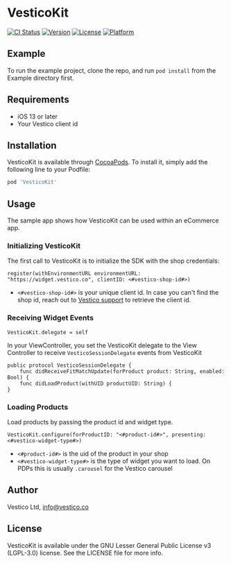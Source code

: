 # VesticoKit

[![CI Status](https://img.shields.io/travis/557660/VesticoKit.svg?style=flat)](https://travis-ci.org/557660/VesticoKit)
[![Version](https://img.shields.io/cocoapods/v/VesticoKit.svg?style=flat)](https://cocoapods.org/pods/VesticoKit)
[![License](https://img.shields.io/cocoapods/l/VesticoKit.svg?style=flat)](https://cocoapods.org/pods/VesticoKit)
[![Platform](https://img.shields.io/cocoapods/p/VesticoKit.svg?style=flat)](https://cocoapods.org/pods/VesticoKit)

## Example

To run the example project, clone the repo, and run `pod install` from the Example directory first.

## Requirements

- iOS 13 or later
- Your Vestico client id

## Installation

VesticoKit is available through [CocoaPods](https://cocoapods.org). To install
it, simply add the following line to your Podfile:

```ruby
pod 'VesticoKit'
```

## Usage

The sample app shows how VesticoKit can be used within an eCommerce app.

### Initializing VesticoKit
The first call to VesticoKit is to initialize the SDK with the shop credentials: 
```
register(withEnvironmentURL environmentURL: "https://widget.vestico.co", clientID: <#vestico-shop-id#>)
```
- `<#vestico-shop-id#>` is your unique client id. In case you can't find the shop id, reach out to [Vestico support](help@vestico.co) to retrieve the client id.

### Receiving Widget Events

```
VesticoKit.delegate = self
```

In your ViewController, you set the VesticoKit delegate to the View Controller to receive `VesticoSessionDelegate` events from VesticoKit

```
public protocol VesticoSessionDelegate {
	func didReceiveFitMatchUpdate(forProduct product: String, enabled: Bool) {
	func didLoadProduct(withUID productUID: String) {
}
```


### Loading Products
Load products by passing the product id and widget type.
```
VesticoKit.configure(forProductID: "<#product-id#>", presenting: <#vestico-widget-type#>)
```
- `<#product-id#>` is the uid of the product in your shop
- `<#vestico-widget-type#>` is the type of widget you want to load. On PDPs this is usually `.carousel` for the Vestico carousel


## Author

Vestico Ltd, info@vestico.co

## License

VesticoKit is available under the GNU Lesser General Public License v3 (LGPL-3.0) license. See the LICENSE file for more info.
